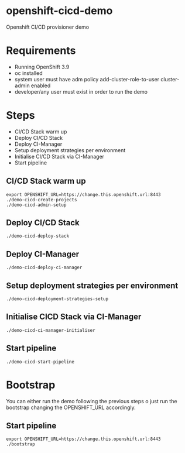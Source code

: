 # openshift-cicd-demo
Openshift CI/CD provisioner demo

# Requirements

- Running OpenShift 3.9
- oc installed
- system user must have adm policy add-cluster-role-to-user cluster-admin enabled
- developer/any user must exist in order to run the demo

# Steps
- CI/CD Stack warm up
- Deploy CI/CD Stack
- Deploy CI-Manager
- Setup deployment strategies per environment
- Initialise CI/CD Stack via CI-Manager
- Start pipeline

## CI/CD Stack warm up
```
export OPENSHIFT_URL=https://change.this.openshift.url:8443 
./demo-cicd-create-projects
./demo-cicd-admin-setup
```

## Deploy CI/CD Stack
```
./demo-cicd-deploy-stack
```

## Deploy CI-Manager
```
./demo-cicd-deploy-ci-manager
```

## Setup deployment strategies per environment
```
./demo-cicd-deployment-strategies-setup
```

## Initialise CICD Stack via CI-Manager
```
./demo-cicd-ci-manager-initialiser
```

## Start pipeline
```
./demo-cicd-start-pipeline
```

# Bootstrap

You can either run the demo following the previous steps o just run the bootstrap changing the OPENSHIFT_URL accordingly.

## Start pipeline
```
export OPENSHIFT_URL=https://change.this.openshift.url:8443 
./bootstrap
```